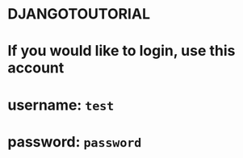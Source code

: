 # DJANGOTOUTORIAL
# If you would like to login, use this account


# username: `test`
# password: `password`